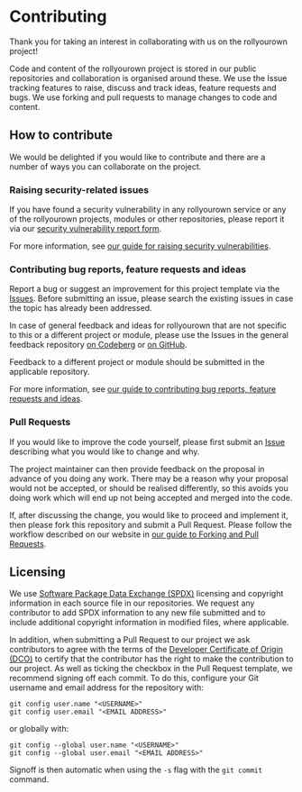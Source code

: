 <!--
SPDX-FileCopyrightText: 2022 Wilfred Nicoll <xyzroller@rollyourown.xyz>
SPDX-License-Identifier: CC-BY-SA-4.0
-->

# Contributing

Thank you for taking an interest in collaborating with us on the rollyourown project!

Code and content of the rollyourown project is stored in our public repositories and collaboration is organised around these. We use the Issue tracking features to raise, discuss and track ideas, feature requests and bugs. We use forking and pull requests to manage changes to code and content.

## How to contribute

We would be delighted if you would like to contribute and there are a number of ways you can collaborate on the project.

### Raising security-related issues

If you have found a security vulnerability in any rollyourown service or any of the rollyourown projects, modules or other repositories, please report it via our [security vulnerability report form](https://forms.rollyourown.xyz/security-vulnerability).

For more information, see [our guide for raising security vulnerabilities](https://rollyourown.xyz/collaborate/security_vulnerabilities/).

### Contributing bug reports, feature requests and ideas

Report a bug or suggest an improvement for this project template via the [Issues](https://rollyourown.xyz/collaborate/bug_reports_feature_requests_ideas/#where-to-raise-an-issue). Before submitting an issue, please search the existing issues in case the topic has already been addressed.

In case of general feedback and ideas for rollyourown that are not specific to this or a different project or module, please use the Issues in the general feedback repository [on Codeberg](https://codeberg.org/rollyourown-xyz/general-feedback/issues) or [on GitHub](https://github.com/rollyourown-xyz/general-feedback/issues).

Feedback to a different project or module should be submitted in the applicable repository.

For more information, see [our guide to contributing bug reports, feature requests and ideas](https://rollyourown.xyz/collaborate/bug_reports_feature_requests_ideas/).

### Pull Requests

If you would like to improve the code yourself, please first submit an [Issue](https://rollyourown.xyz/collaborate/bug_reports_feature_requests_ideas/#where-to-raise-an-issue) describing what you would like to change and why.

The project maintainer can then provide feedback on the proposal in advance of you doing any work. There may be a reason why your proposal would not be accepted, or should be realised differently, so this avoids you doing work which will end up not being accepted and merged into the code.

If, after discussing the change, you would like to proceed and implement it, then please fork this repository and submit a Pull Request. Please follow the workflow described on our website in [our guide to Forking and Pull Requests](https://rollyourown.xyz/collaborate/working_with_git/forking_and_pull_requests/).

## Licensing

We use [Software Package Data Exchange (SPDX)](https://spdx.dev/) licensing and copyright information in each source file in our repositories. We request any contributor to add SPDX information to any new file submitted and to include additional copyright information in modified files, where applicable.

In addition, when submitting a Pull Request to our project we ask contributors to agree with the terms of the [Developer Certificate of Origin (DCO)](https://developercertificate.org/) to certify that the contributor has the right to make the contribution to our project. As well as ticking the checkbox in the Pull Request template, we recommend signing off each commit. To do this, configure your Git username and email address for the repository with:

```console
git config user.name "<USERNAME>"
git config user.email "<EMAIL ADDRESS>"
```

or globally with:

```console
git config --global user.name "<USERNAME>"
git config --global user.email "<EMAIL ADDRESS>"
```

Signoff is then automatic when using the `-s` flag with the `git commit` command.
